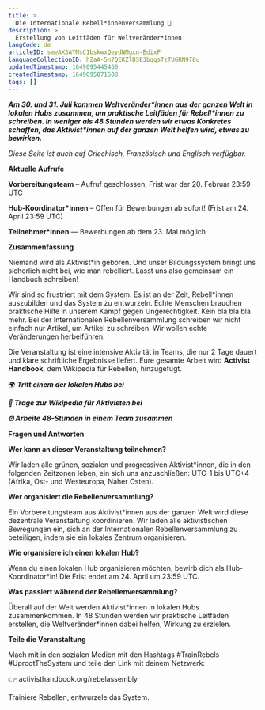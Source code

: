 ```yaml
---
title: >
  Die Internationale Rebell*innenversammlung 🦋
description: >
  Erstellung von Leitfäden für Weltveränder*innen
langCode: de
articleID: smeAX3AYMsC1bskwxQeydNMgxn-EdixF
languageCollectionID: hZaA-5n7QEKZlBSE3bqgsTzTUGRN978u
updatedTimestamp: 1649095445460
createdTimestamp: 1649095071508
tags: []
---
```


_**Am 30. und 31. Juli kommen Weltveränder\*innen aus der ganzen Welt in lokalen Hubs zusammen, um praktische Leitfäden für Rebell\*innen zu schreiben. In weniger als 48 Stunden werden wir etwas Konkretes schaffen, das Aktivist\*innen auf der ganzen Welt helfen wird, etwas zu bewirken.**_

_Diese Seite ist auch auf Griechisch, Französisch und Englisch verfügbar._

**Aktuelle Aufrufe**

**Vorbereitungsteam** – Aufruf geschlossen, Frist war der 20. Februar 23:59 UTC

**Hub-Koordinator\*innen** – Offen für Bewerbungen ab sofort! (Frist am 24. April 23:59 UTC)

**Teilnehmer\*innen** — Bewerbungen ab dem 23. Mai möglich

**Zusammenfassung**

Niemand wird als Aktivist\*in geboren. Und unser Bildungssystem bringt uns sicherlich nicht bei, wie man rebelliert. Lasst uns also gemeinsam ein Handbuch schreiben!

Wir sind so frustriert mit dem System. Es ist an der Zeit, Rebell\*innen auszubilden und das System zu entwurzeln. Echte Menschen brauchen praktische Hilfe in unserem Kampf gegen Ungerechtigkeit. Kein bla bla bla mehr. Bei der Internationalen Rebellenversammlung schreiben wir nicht einfach nur Artikel, um Artikel zu schreiben. Wir wollen echte Veränderungen herbeiführen.

Die Veranstaltung ist eine intensive Aktivität in Teams, die nur 2 Tage dauert und klare schriftliche Ergebnisse liefert. Eure gesamte Arbeit wird **Activist Handbook**, dem Wikipedia für Rebellen, hinzugefügt.

🌍 _**Tritt einem der lokalen Hubs bei**_

_**📝 Trage zur Wikipedia für Aktivisten bei**_

_**⏰ Arbeite 48-Stunden in einem Team zusammen**_

**Fragen und Antworten**

**Wer kann an dieser Veranstaltung teilnehmen?**

Wir laden alle grünen, sozialen und progressiven Aktivist\*innen, die in den folgenden Zeitzonen leben, ein sich uns anzuschließen: UTC-1 bis UTC+4 (Afrika, Ost- und Westeuropa, Naher Osten).

**Wer organisiert die Rebellenversammlung?**

Ein Vorbereitungsteam aus Aktivist\*innen aus der ganzen Welt wird diese dezentrale Veranstaltung koordinieren. Wir laden alle aktivistischen Bewegungen ein, sich an der Internationalen Rebellenversammlung zu beteiligen, indem sie ein lokales Zentrum organisieren.

**Wie organisiere ich einen lokalen Hub?**

Wenn du einen lokalen Hub organisieren möchten, bewirb dich als Hub-Koordinator\*in! Die Frist endet am 24. April um 23:59 UTC.

**Was passiert während der Rebellenversammlung?**

Überall auf der Welt werden Aktivist\*innen in lokalen Hubs zusammenkommen. In 48 Stunden werden wir praktische Leitfäden erstellen, die Weltveränder\*innen dabei helfen, Wirkung zu erzielen.

**Teile die Veranstaltung**

Mach mit in den sozialen Medien mit den Hashtags #TrainRebels #UprootTheSystem und teile den Link mit deinem Netzwerk:

👉 activisthandbook.org/rebelassembly

Trainiere Rebellen, entwurzele das System.